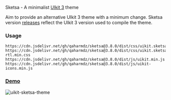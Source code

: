 Sketsa - A minimalist [UIkit 3](https://getuikit.com/) theme

Aim to provide an alternative UIkit 3 theme with a minimum change. Sketsa version [releases](https://github.com/qaharmdz/sketsa/releases) reflect the UIkit 3 version used to compile the theme.

### Usage

```
https://cdn.jsdelivr.net/gh/qaharmdz/sketsa@3.8.0/dist/css/uikit.sketsa.min.css
https://cdn.jsdelivr.net/gh/qaharmdz/sketsa@3.8.0/dist/css/uikit.sketsa-rtl.min.css
https://cdn.jsdelivr.net/gh/qaharmdz/sketsa@3.8.0/dist/js/uikit.min.js
https://cdn.jsdelivr.net/gh/qaharmdz/sketsa@3.8.0/dist/js/uikit-icons.min.js
```

### [Demo](https://qaharmdz.github.io/sketsa/)

![uikit-sketsa-theme](https://user-images.githubusercontent.com/707089/51200872-38e0f380-192d-11e9-8206-17e7149d56df.png)

